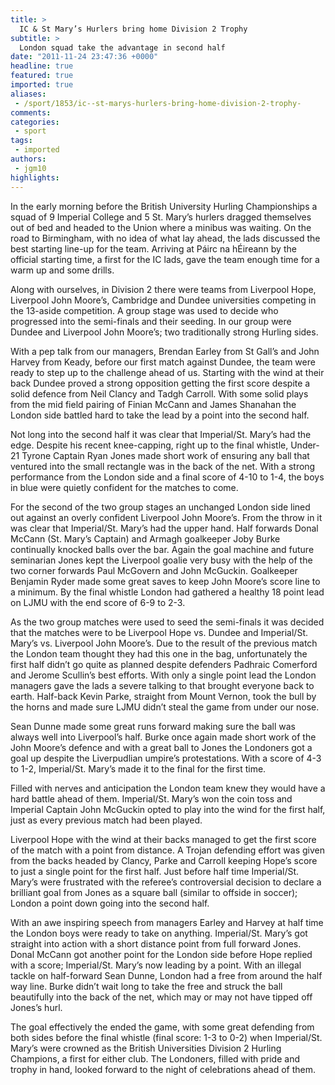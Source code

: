 ```yaml
---
title: >
  IC & St Mary’s Hurlers bring home Division 2 Trophy
subtitle: >
  London squad take the advantage in second half
date: "2011-11-24 23:47:36 +0000"
headline: true
featured: true
imported: true
aliases:
 - /sport/1853/ic--st-marys-hurlers-bring-home-division-2-trophy-
comments:
categories:
 - sport
tags:
 - imported
authors:
 - jgm10
highlights:
---
```


In the early morning before the British University Hurling Championships a squad of 9 Imperial College and 5 St. Mary’s hurlers dragged themselves out of bed and headed to the Union where a minibus was waiting. On the road to Birmingham, with no idea of what lay ahead, the lads discussed the best starting line-up for the team. Arriving at Páirc na hÉireann by the official starting time, a first for the IC lads, gave the team enough time for a warm up and some drills.

Along with ourselves, in Division 2 there were teams from Liverpool Hope, Liverpool John Moore’s, Cambridge and Dundee universities competing in the 13-aside competition. A group stage was used to decide who progressed into the semi-finals and their seeding. In our group were Dundee and Liverpool John Moore’s; two traditionally strong Hurling sides.

With a pep talk from our managers, Brendan Earley from St Gall’s and John Harvey from Keady, before our first match against Dundee, the team were ready to step up to the challenge ahead of us. Starting with the wind at their back Dundee proved a strong opposition getting the first score despite a solid defence from Neil Clancy and Tadgh Carroll. With some solid plays from the mid field pairing of Finian McCann and James Shanahan the London side battled hard to take the lead by a point into the second half.

Not long into the second half it was clear that Imperial/St. Mary’s had the edge. Despite his recent knee-capping, right up to the final whistle, Under-21 Tyrone Captain Ryan Jones made short work of ensuring any ball that ventured into the small rectangle was in the back of the net. With a strong performance from the London side and a final score of 4-10 to 1-4, the boys in blue were quietly confident for the matches to come.

For the second of the two group stages an unchanged London side lined out against an overly confident Liverpool John Moore’s. From the throw in it was clear that Imperial/St. Mary’s had the upper hand. Half forwards Donal McCann (St. Mary’s Captain) and Armagh goalkeeper Joby Burke continually knocked balls over the bar. Again the goal machine and future seminarian Jones kept the Liverpool goalie very busy with the help of the two corner forwards Paul McGovern and John McGuckin. Goalkeeper Benjamin Ryder made some great saves to keep John Moore’s score line to a minimum. By the final whistle London had gathered a healthy 18 point lead on LJMU with the end score of 6-9 to 2-3.

As the two group matches were used to seed the semi-finals it was decided that the matches were to be Liverpool Hope vs. Dundee and Imperial/St. Mary’s vs. Liverpool John Moore’s. Due to the result of the previous match the London team thought they had this one in the bag, unfortunately the first half didn’t go quite as planned despite defenders Padhraic Comerford and Jerome Scullin’s best efforts. With only a single point lead the London managers gave the lads a severe talking to that brought everyone back to earth. Half-back Kevin Parke, straight from Mount Vernon, took the bull by the horns and made sure LJMU didn’t steal the game from under our nose.

Sean Dunne made some great runs forward making sure the ball was always well into Liverpool’s half. Burke once again made short work of the John Moore’s defence and with a great ball to Jones the Londoners got a goal up despite the Liverpudlian umpire’s protestations. With a score of 4-3 to 1-2, Imperial/St. Mary’s made it to the final for the first time.

Filled with nerves and anticipation the London team knew they would have a hard battle ahead of them. Imperial/St. Mary’s won the coin toss and Imperial Captain John McGuckin opted to play into the wind for the first half, just as every previous match had been played.

Liverpool Hope with the wind at their backs managed to get the first score of the match with a point from distance. A Trojan defending effort was given from the backs headed by Clancy, Parke and Carroll keeping Hope’s score to just a single point for the first half. Just before half time Imperial/St. Mary’s were frustrated with the referee’s controversial decision to declare a brilliant goal from Jones as a square ball (similar to offside in soccer); London a point down going into the second half.

With an awe inspiring speech from managers Earley and Harvey at half time the London boys were ready to take on anything. Imperial/St. Mary’s got straight into action with a short distance point from full forward Jones. Donal McCann got another point for the London side before Hope replied with a score; Imperial/St. Mary’s now leading by a point. With an illegal tackle on half-forward Sean Dunne, London had a free from around the half way line. Burke didn’t wait long to take the free and struck the ball beautifully into the back of the net, which may or may not have tipped off Jones’s hurl.

The goal effectively the ended the game, with some great defending from both sides before the final whistle (final score: 1-3 to 0-2) when Imperial/St. Mary’s were crowned as the British Universities Division 2 Hurling Champions, a first for either club. The Londoners, filled with pride and trophy in hand, looked forward to the night of celebrations ahead of them.
